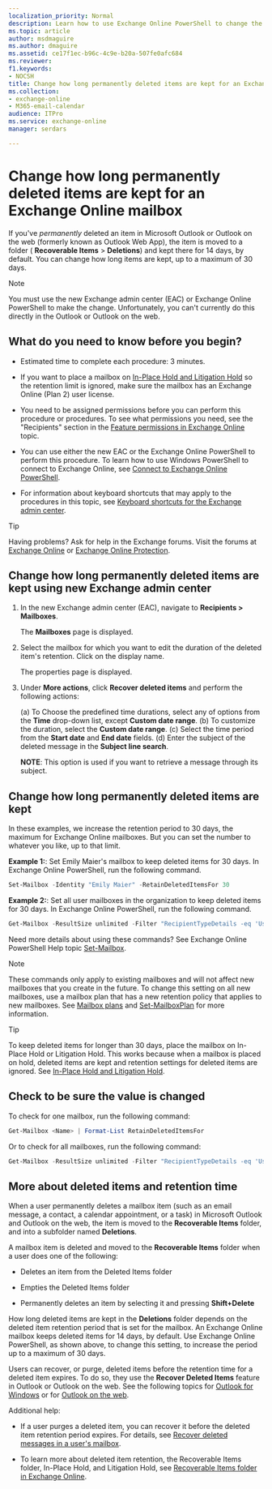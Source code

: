 ```yaml
---
localization_priority: Normal
description: Learn how to use Exchange Online PowerShell to change the deleted item retention period for Exchange Online mailboxes.
ms.topic: article
author: msdmaguire
ms.author: dmaguire
ms.assetid: ce17f1ec-b96c-4c9e-b20a-507fe0afc684
ms.reviewer: 
f1.keywords:
- NOCSH
title: Change how long permanently deleted items are kept for an Exchange Online mailbox
ms.collection: 
- exchange-online
- M365-email-calendar
audience: ITPro
ms.service: exchange-online
manager: serdars

---
```


# Change how long permanently deleted items are kept for an Exchange Online mailbox

If you've *permanently* deleted an item in Microsoft Outlook or Outlook on the web (formerly known as Outlook Web App), the item is moved to a folder ( **Recoverable Items** \> **Deletions**) and kept there for 14 days, by default. You can change how long items are kept, up to a maximum of 30 days.

> [!NOTE]
> You must use the new Exchange admin center (EAC) or Exchange Online PowerShell to make the change. Unfortunately, you can't currently do this directly in the Outlook or Outlook on the web.

## What do you need to know before you begin?

- Estimated time to complete each procedure: 3 minutes.

- If you want to place a mailbox on [In-Place Hold and Litigation Hold](../../security-and-compliance/in-place-and-litigation-holds.md) so the retention limit is ignored, make sure the mailbox has an Exchange Online (Plan 2) user license.

- You need to be assigned permissions before you can perform this procedure or procedures. To see what permissions you need, see the "Recipients" section in the [Feature permissions in Exchange Online](../../permissions-exo/feature-permissions.md) topic.

- You can use either the new EAC or the Exchange Online PowerShell to perform this procedure. To learn how to use Windows PowerShell to connect to Exchange Online, see [Connect to Exchange Online PowerShell](https://docs.microsoft.com/powershell/exchange/connect-to-exchange-online-powershell).

- For information about keyboard shortcuts that may apply to the procedures in this topic, see [Keyboard shortcuts for the Exchange admin center](../../accessibility/keyboard-shortcuts-in-admin-center.md).

> [!TIP]
> Having problems? Ask for help in the Exchange forums. Visit the forums at [Exchange Online](https://social.technet.microsoft.com/forums/msonline/home?forum=onlineservicesexchange) or [Exchange Online Protection](https://social.technet.microsoft.com/forums/forefront/home?forum=FOPE).

## Change how long permanently deleted items are kept using new Exchange admin center

1. In the new Exchange admin center (EAC), navigate to **Recipients > Mailboxes**.

   The **Mailboxes** page is displayed.
   
2. Select the mailbox for which you want to edit the duration of the deleted item's retention. Click on the display name.

   The properties page is displayed.

3. Under **More actions**, click  **Recover deleted items** and perform the following actions:

   (a) To Choose the predefined time durations, select any of options from the **Time** drop-down list, except **Custom date range**.
   (b) To customize the duration, select the **Custom date range**.
   (c) Select the time period from the **Start date** and **End date** fields.
   (d) Enter the subject of the deleted message in the **Subject line search**.
   
   **NOTE**: This option is used if you want to retrieve a message through its subject.

## Change how long permanently deleted items are kept

In these examples, we increase the retention period to 30 days, the maximum for Exchange Online mailboxes. But you can set the number to whatever you like, up to that limit.

**Example 1:**: Set Emily Maier's mailbox to keep deleted items for 30 days. In Exchange Online PowerShell, run the following command.

```PowerShell
Set-Mailbox -Identity "Emily Maier" -RetainDeletedItemsFor 30
```

**Example 2:**: Set all user mailboxes in the organization to keep deleted items for 30 days. In Exchange Online PowerShell, run the following command.

```PowerShell
Get-Mailbox -ResultSize unlimited -Filter "RecipientTypeDetails -eq 'UserMailbox'" | Set-Mailbox -RetainDeletedItemsFor 30
```

Need more details about using these commands? See Exchange Online PowerShell Help topic [Set-Mailbox](https://docs.microsoft.com/powershell/module/exchange/set-mailbox).

> [!NOTE]
> These commands only apply to existing mailboxes and will not affect new mailboxes that you create in the future. To change this setting on all new mailboxes, use a mailbox plan that has a new retention policy that applies to new mailboxes. See [Mailbox plans](mailbox-plans.md) and [Set-MailboxPlan](https://docs.microsoft.com/powershell/module/exchange/set-mailboxplan) for more information.

> [!TIP]
> To keep deleted items for longer than 30 days, place the mailbox on In-Place Hold or Litigation Hold. This works because when a mailbox is placed on hold, deleted items are kept and retention settings for deleted items are ignored. See [In-Place Hold and Litigation Hold](../../security-and-compliance/in-place-and-litigation-holds.md).

## Check to be sure the value is changed

To check for one mailbox, run the following command:

```PowerShell
Get-Mailbox <Name> | Format-List RetainDeletedItemsFor
```

Or to check for all mailboxes, run the following command:

```PowerShell
Get-Mailbox -ResultSize unlimited -Filter "RecipientTypeDetails -eq 'UserMailbox'" | Format-List Name,RetainDeletedItemsFor
```

## More about deleted items and retention time

When a user permanently deletes a mailbox item (such as an email message, a contact, a calendar appointment, or a task) in Microsoft Outlook and Outlook on the web, the item is moved to the **Recoverable Items** folder, and into a subfolder named **Deletions**.

A mailbox item is deleted and moved to the **Recoverable Items** folder when a user does one of the following:

- Deletes an item from the Deleted Items folder

- Empties the Deleted Items folder

- Permanently deletes an item by selecting it and pressing **Shift+Delete**

 How long deleted items are kept in the **Deletions** folder depends on the deleted item retention period that is set for the mailbox. An Exchange Online mailbox keeps deleted items for 14 days, by default. Use Exchange Online PowerShell, as shown above, to change this setting, to increase the period up to a maximum of 30 days.

Users can recover, or purge, deleted items before the retention time for a deleted item expires. To do so, they use the **Recover Deleted Items** feature in Outlook or Outlook on the web. See the following topics for [Outlook for Windows](https://support.microsoft.com/office/49e81f3c-c8f4-4426-a0b9-c0fd751d48ce) or for [Outlook on the web](https://support.microsoft.com/office/98b5a90d-4e38-415d-a030-f09a4cd28207).

Additional help:

- If a user purges a deleted item, you can recover it before the deleted item retention period expires. For details, see [Recover deleted messages in a user's mailbox](recover-deleted-messages.md).

- To learn more about deleted item retention, the Recoverable Items folder, In-Place Hold, and Litigation Hold, see [Recoverable Items folder in Exchange Online](../../security-and-compliance/recoverable-items-folder/recoverable-items-folder.md).
